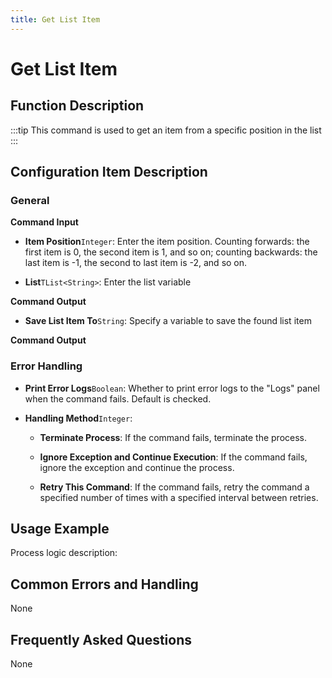 ```yaml
---
title: Get List Item
---
```


# Get List Item

## Function Description

:::tip 
This command is used to get an item from a specific position in the list
:::

## Configuration Item Description

### General

**Command Input**

- **Item Position**`Integer`: Enter the item position. Counting forwards: the first item is 0, the second item is 1, and so on; counting backwards: the last item is -1, the second to last item is -2, and so on.

- **List**`TList<String>`: Enter the list variable


**Command Output**

- **Save List Item To**`String`: Specify a variable to save the found list item


**Command Output**

### Error Handling

- **Print Error Logs**`Boolean`: Whether to print error logs to the "Logs" panel when the command fails. Default is checked. 

- **Handling Method**`Integer`:

    - **Terminate Process**: If the command fails, terminate the process.

    - **Ignore Exception and Continue Execution**: If the command fails, ignore the exception and continue the process.

    - **Retry This Command**: If the command fails, retry the command a specified number of times with a specified interval between retries.

## Usage Example

Process logic description:

## Common Errors and Handling

None

## Frequently Asked Questions

None

